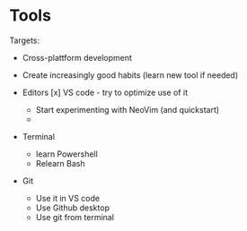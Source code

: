 # Tools

Targets:

- Cross-plattform development
- Create increasingly good habits (learn new tool if needed)

- Editors
  [x] VS code - try to optimize use of it
  - Start experimenting with NeoVim (and quickstart)
  -
- Terminal
  - learn Powershell
  - Relearn Bash
- Git
  - Use it in VS code
  - Use Github desktop
  - Use git from terminal
